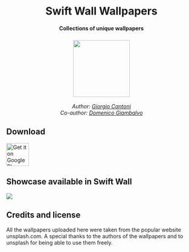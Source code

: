 <h1 align="center">Swift Wall Wallpapers</h1>
<h4 align="center">Collections of unique wallpapers</h4>
<h3 align="center"><img src="https://raw.githubusercontent.com/gcantoni/swiftWallWallpapers/master/icon.png" height="150" width="150"/></h3>
<i><p align="center">
  Author: <a target="_blank" href="https://github.com/gcantoni">Giorgio Cantoni</a><br>
  Co-author: <a target="_blank" href="https://github.com/domSwift">Domenico Giambalvo</a><br>
  
</p></i>

## Download
[<img src="https://raw.githubusercontent.com/gcantoni/MenuDialogs/master/images/google-play-badge.png" alt="Get it on Google Play" height="60">](https://play.google.com/store/apps/details?id=it.folgore95.mywall)

 ## Showcase available in Swift Wall
 <img src="https://raw.githubusercontent.com/gcantoni/swiftWallWallpapers/master/res.png"/>
 
 ## Credits and license
All the wallpapers uploaded here were taken from the popular website unsplash.com. A special thanks to the authors of the wallpapers and to unsplash for being able to use them freely.


